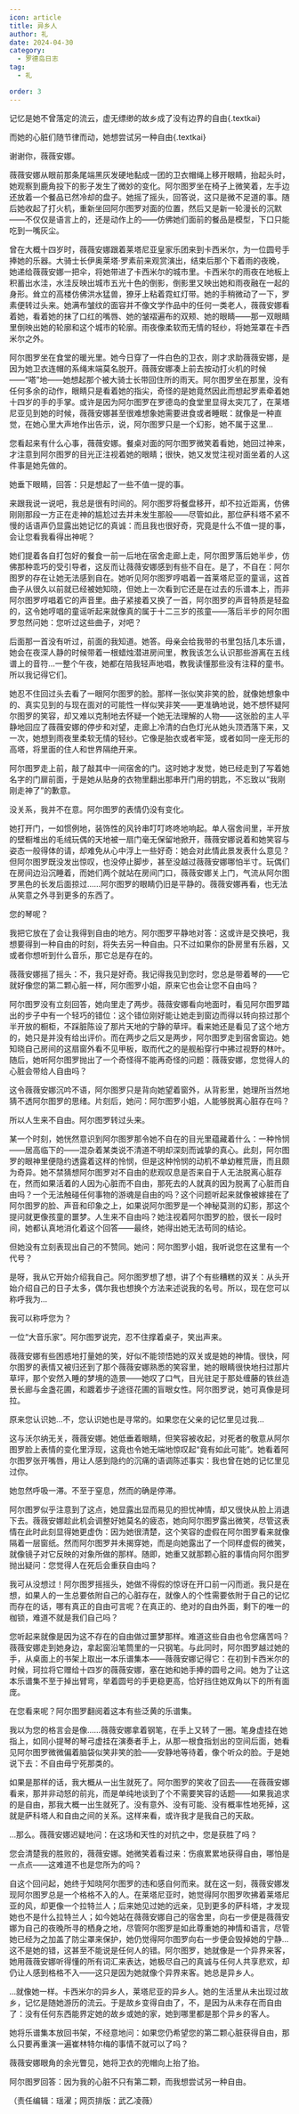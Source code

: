 ```yaml
---
icon: article
title: 异乡人
author: 礼
date: 2024-04-30
category:
  - 罗德岛日志
tag:
  - 礼

order: 3
---
```


记忆是她不曾落定的流云，虚无缥缈的故乡成了没有边界的自由{.textkai}

而她的心脏们随节律而动，她想尝试另一种自由{.textkai}

<!-- more -->

谢谢你，薇薇安娜。

薇薇安娜从眼前那条尾端黑灰发硬地黏成一团的卫衣帽绳上移开眼睛，抬起头时，她观察到鹿角投下的影子发生了微妙的变化。阿尔图罗坐在椅子上微笑着，左手边还放着一个餐品已然冷却的盘子。她摇了摇头，回答说，这只是微不足道的事。随后她收起了打火机，重新坐回阿尔图罗对面的位置，然后又是新一轮漫长的沉默——不仅仅是语言上的，还是动作上的——仿佛她们面前的餐品是模型，下口只能吃到一嘴灰尘。

曾在大概十四岁时，薇薇安娜跟着莱塔尼亚皇家乐团来到卡西米尔，为一位圆号手捧她的乐器。大骑士长伊奥莱塔·罗素前来观赏演出，结束后那个下着雨的夜晚，她递给薇薇安娜一把伞，将她带进了卡西米尔的城市里。卡西米尔的雨夜在地板上积蓄出水洼，水洼反映出城市五光十色的倒影，倒影里又映出她和雨夜融在一起的身形。耸立的高楼仿佛洪水猛兽，獠牙上粘着霓虹灯带。她的手稍微动了一下，罗素便转过头来。她满布皱纹的面容并不像文学作品中的任何一类老人，薇薇安娜看着她，看着她的抹了口红的嘴唇、她的皱褶遍布的双颊、她的眼睛——那一双眼睛里倒映出她的轮廓和这个城市的轮廓。雨夜像柔软而无情的轻纱，将她笼罩在卡西米尔之外。

阿尔图罗坐在食堂的暖光里。她今日穿了一件白色的卫衣，刚才求助薇薇安娜，是因为她卫衣连帽的系绳末端莫名脱开。薇薇安娜凑上前去按动打火机的时候——“嗒”地——她想起那个被大骑士长带回住所的雨天。阿尔图罗坐在那里，没有任何多余的动作，眼睛只是看着她的指尖，奇怪的是她竟然因此而想起罗素牵着她十四岁的手的手掌。或许是因为阿尔图罗在罗德岛的食堂里显得太突兀了，在莱塔尼亚见到她的时候，薇薇安娜甚至很难想象她需要进食或者睡眠：就像是一种直觉，在她心里大声地作出告示，说，阿尔图罗只是一个幻影，她不属于这里…

您看起来有什么心事，薇薇安娜。餐桌对面的阿尔图罗微笑着看她，她回过神来，才注意到阿尔图罗的目光正注视着她的眼睛；很快，她又发觉注视对面坐着的人这件事是她先做的。

她垂下眼睛，回答：只是想起了一些不值一提的事。

来跟我说一说吧，我总是很有时间的。阿尔图罗将餐盘移开，却不拉近距离，仿佛刚刚那段一方正在走神的尴尬过去并未发生那般——尽管如此，那位萨科塔不紧不慢的话语声仍显露出她记忆的真诚：而且我也很好奇，究竟是什么不值一提的事，会让您看我看得出神呢？

她们提着各自打包好的餐食一前一后地在宿舍走廊上走，阿尔图罗落后她半步，仿佛那种乖巧的受引导者，这反而让薇薇安娜感到有些不自在。是了，不自在：阿尔图罗的存在让她无法感到自在。她听见阿尔图罗哼唱着一首莱塔尼亚的童谣，这首曲子从很久以前就已经被她知晓，但她上一次看到它还是在过去的乐谱本上，而非阿尔图罗哼唱着它的声音里。曲子紧接着又换了一首，阿尔图罗的声音特质是轻盈的，这令她哼唱的童谣听起来就像真的属于十二三岁的孩童——落后半步的阿尔图罗忽然问她：您听过这些曲子，对吧？

后面那一首没有听过，前面的我知道。她答。母亲会给我带的书里包括几本乐谱，她会在夜深人静的时候带着一根蜡烛潜进房间里，教我该怎么认识那些游离在五线谱上的音符…一整个午夜，她都在陪我轻声地唱，教我读懂那些没有注释的童书。所以我记得它们。

她忍不住回过头去看了一眼阿尔图罗的脸。那样一张似笑非笑的脸，就像她想象中的、真实见到的与现在面对的可能性一样似笑非笑——更准确地说，她不想怀疑阿尔图罗的笑容，却又难以克制地去怀疑一个她无法理解的人物——这张脸的主人平静地回应了薇薇安娜的停步和对望，走廊上冷清的白色灯光从她头顶洒落下来，又一次，她想到雨夜里柔软无情的轻纱。它像是胎衣或者牢笼，或者如同一座无形的高塔，将里面的住人和世界隔绝开来。

阿尔图罗走上前，敲了敲其中一间宿舍的门。这时她才发觉，她已经走到了写着她名字的门扉前面，于是她从贴身的衣物里翻出那串开门用的钥匙，不忘致以“我刚刚走神了”的歉意。

没关系，我并不在意。阿尔图罗的表情仍没有变化。

她打开门，一如惯例地，装饰性的风铃串叮叮咚咚地响起。单人宿舍间里，半开放的壁橱堆出的毛绒玩偶的天地被一扇门毫无保留地掀开，薇薇安娜说着和她笑容与姿态一般得体的请，却难免从心中浮上一些好奇：她会对此情此景发表什么意见？但阿尔图罗既没发出惊叹，也没停止脚步，甚至没越过薇薇安娜哪怕半寸。玩偶们在房间边沿沉睡着，而她们两个就站在房间门口，薇薇安娜关上门，气流从阿尔图罗黑色的长发后面掠过……阿尔图罗的眼睛仍旧是平静的。薇薇安娜再看，也无法从笑意之外寻到更多的东西了。

您的琴呢？

我把它放在了会让我得到自由的地方。阿尔图罗平静地对答：这或许是交换吧，我想要得到一种自由的时刻，将失去另一种自由。只不过如果你的卧房里有乐器，又或者你想听到什么音乐，那它总是存在的。

薇薇安娜摇了摇头：不，我只是好奇。我记得我见到您时，您总是带着琴的——它就好像您的第二颗心脏一样，阿尔图罗小姐，原来它也会让您不自由吗？

阿尔图罗没有立刻回答，她向里走了两步。薇薇安娜看向地面时，看见阿尔图罗踏出的步子中有一个轻巧的错位：这个错位刚好能让她走到窗边而得以转向掠过那个半开放的橱柜，不踩脏陈设了那片天地的宁静的草坪。看来她还是看见了这个地方的，她只是并没有给出评价。而在两步之后又是两步，阿尔图罗走到宿舍窗边。她知晓自己房间的这扇窗外看不见甲板，取而代之的是舰船穿行中拂过视野的林叶。随后，她听阿尔图罗抛出了一个奇怪得不能再奇怪的问题：薇薇安娜，您觉得人的心脏会带给人自由吗？

这令薇薇安娜沉吟不语，阿尔图罗只是背向她望着窗外，从背影里，她理所当然地猜不透阿尔图罗的思绪。片刻后，她问：阿尔图罗小姐，人能够脱离心脏存在吗？

所以人生来不自由。阿尔图罗转过头来。

某一个时刻，她恍然意识到阿尔图罗那令她不自在的目光里蕴藏着什么：一种怜悯——居高临下的——混杂着某类说不清道不明却深刻而诚挚的真心。此刻，阿尔图罗的眼神里便隐约透露着这样的怜悯，但是这种怜悯的动机不单幼稚荒唐，而且颇为奇异。她不禁猜想阿尔图罗对不自由的悲观叹息是否来自于人无法脱离心脏存在，然而如果活着的人因为心脏而不自由，那死去的人就真的因为脱离了心脏而自由吗？一个无法触碰任何事物的游魂是自由的吗？这个问题听起来就像被嫁接在了阿尔图罗的脸、声音和印象之上，如果说阿尔图罗是一个神秘莫测的幻影，那这个提问就更像孩童的噩梦。人生来不自由吗？她注视着阿尔图罗的脸，很长一段时间，她都认真地消化着这个回答——最终，她得出她无法苟同的结论。

但她没有立刻表现出自己的不赞同。她问：阿尔图罗小姐，我听说您在这里有一个代号？

是呀，我从它开始介绍我自己。阿尔图罗想了想，讲了个有些糟糕的双关：从头开始介绍自己的日子太多，偶尔我也想换个方法来述说我的名号。所以，现在您可以称呼我为…

我可以称呼您为？

一位“大音乐家”。阿尔图罗说完，忍不住撑着桌子，笑出声来。

薇薇安娜有些困惑地打量她的笑，好似不能领悟她的双关或是她的神情。很快，阿尔图罗的表情又被归还到了那个薇薇安娜熟悉的笑容里，她的眼睛很快地扫过那片草坪，那个安然入睡的梦境的造景——她叹了口气，目光驻足于那处缠藤的铁丝造景长廊与金盏花圃，和踱着步子途径花圃的盲眼女性。阿尔图罗说，她可真像是珂拉。

原来您认识她…不，您认识她也是寻常的。如果您在父亲的记忆里见过我…

这与沃尔纳无关，薇薇安娜。她低垂着眼睛，但笑容被收起，对死者的敬意从阿尔图罗脸上表情的变化里浮现，这竟也令她无端地惊叹起“竟有如此可能”。她看着阿尔图罗张开嘴唇，用让人感到隐约的沉痛的语调陈述事实：我也曾在她的记忆里见过你。

她忽然呼吸一滞。不至于窒息，然而的确是停滞。

阿尔图罗似乎注意到了这点，她显露出显而易见的担忧神情，却又很快从脸上消退下去。薇薇安娜趁此机会调整好她莫名的疲态，她向阿尔图罗露出微笑，尽管这表情在此时此刻显得她更虚伪：因为她很清楚，这个笑容的虚假在阿尔图罗看来就像隔着一层窗纸。然而阿尔图罗并未揭穿她，而是向她露出了一个同样虚假的微笑，就像镜子对它反映的对象所做的那样。随即，她重又就那颗心脏的事情向阿尔图罗抛出疑问：您觉得人在死后会重获自由吗？

我可从没想过！阿尔图罗摇摇头，她做不得假的惊讶在开口前一闪而逝。我只是在想，如果人的一生总要依附自己的心脏存在，就像人的个性需要依附于自己的记忆而存在的话，哪有真正的自由可言呢？在真正的、绝对的自由外面，剩下的唯一的枷锁，难道不就是我们自己吗？

您听起来就像是因为这不存在的自由做过噩梦那样。难道这些自由也令您痛苦吗？薇薇安娜走到她身边，拿起窗沿笔筒里的一只钢笔。与此同时，阿尔图罗越过她的手，从桌面上的书架上取出一本乐谱集本——薇薇安娜记得它：在初到卡西米尔的时候，珂拉将它赠给十四岁的薇薇安娜，塞在她和她手捧的圆号之间。她为了让这本乐谱集不至于掉出臂弯，举着圆号的手更稳更高，恰好挡住她双角以下的所有面庞。

在您看来呢？阿尔图罗翻阅着这本有些泛黄的乐谱集。

我以为您的格言会是像……薇薇安娜拿着钢笔，在手上又转了一圈。笔身虚挂在她指上，如同小提琴的琴弓虚挂在演奏者手上，从那一根食指划出的空间后面，她看见阿尔图罗微微偏着脑袋似笑非笑的脸——安静地等待着，像个听众的脸。于是她说下去：不自由毋宁死那类的。

如果是那样的话，我大概从一出生就死了。阿尔图罗的笑收了回去——在薇薇安娜看来，那并非动怒的前兆，而是单纯地谈到了个不需要笑容的话题——如果我追求的是自由，那我大概一出生就死了。没有意外、没有可能、没有概率性地死掉，这就是萨科塔人和自由之间的关系。这样来看，或许我才是我自己的天敌。

…那么。薇薇安娜迟疑地问：在这场和天性的对抗之中，您是获胜了吗？

您会清楚我的胜败的，薇薇安娜。她微笑着看过来：伤痕累累地获得自由，哪怕是一点点——这难道不也是您所为的吗？

自这个回问起，她终于知晓阿尔图罗的违和感自何而来。就在这一刻，薇薇安娜发现阿尔图罗总是一个格格不入的人。在莱塔尼亚时，她觉得阿尔图罗吹拂着莱塔尼亚的风，却更像一个拉特兰人；后来她见过她的远亲，见到更多的萨科塔，才发现她也不是什么拉特兰人；如今她站在薇薇安娜自己的宿舍里，向右一步便是薇薇安娜为自己的夜晚所寻的栖身之地，尽管阿尔图罗是如此尊重她的神情和语言，尽管她已经为之加盖了防尘罩来保护，她仍觉得阿尔图罗向右一步便会毁掉她的宁静…这不是她的错，这甚至不能说是任何人的错。阿尔图罗，她就像是一个异界来客，她用薇薇安娜听得懂的所有词汇来表达，她极尽自己的真诚与任何人共享悲欢，却仍让人感到格格不入——这只是因为她就像个异界来客。她总是异乡人。

…就像她一样。卡西米尔的异乡人，莱塔尼亚的异乡人。她的生活里从未出现过故乡，记忆是随她游历的流云。于是故乡变得自由了，不，是因为从未存在而自由了：没有任何东西能界定她的故乡或她的家，她到哪里都是那个异乡的客人。

她将乐谱集本放回书架，不经意地问：如果您仍希望您的第二颗心脏获得自由，那么只要再重演一遍崔林特尔梅的事情不就可以了吗？

薇薇安娜眼角的余光瞥见，她将卫衣的兜帽向上抬了抬。

阿尔图罗回答：因为我的心脏不只有第二颗，而我想尝试另一种自由。  <eod />

（责任编辑：瑶濯；网页排版：武乙凌薇）

<FakeAds />